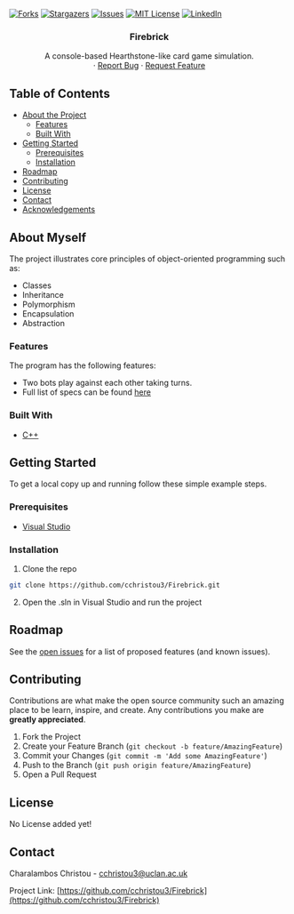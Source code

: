 <!-- PROJECT SHIELDS -->
<!--
*** I'm using markdown "reference style" links for readability.
*** Reference links are enclosed in brackets [ ] instead of parentheses ( ).
*** See the bottom of this document for the declaration of the reference variables
*** for contributors-url, forks-url, etc. This is an optional, concise syntax you may use.
*** https://www.markdownguide.org/basic-syntax/#reference-style-links
-->
[![Forks][forks-shield]][forks-url]
[![Stargazers][stars-shield]][stars-url]
[![Issues][issues-shield]][issues-url]
[![MIT License][license-shield]][license-url]
[![LinkedIn][linkedin-shield]][linkedin-url]



<!-- PROJECT LOGO -->
<p align="center">
  <h3 align="center">Firebrick</h3>

  <p align="center">
    A console-based Hearthstone-like card game simulation.
    <br/>
    ·
    <a href="https://github.com/cchristou3/Firebrick/issues">Report Bug</a>
    ·
    <a href="https://github.com/cchristou3/Firebrick/issues">Request Feature</a>
  </p>
</p>



<!-- TABLE OF CONTENTS -->
## Table of Contents

* [About the Project](#about-the-project)
  * [Features](#features)
  * [Built With](#built-with)
* [Getting Started](#getting-started)
  * [Prerequisites](#prerequisites)
  * [Installation](#installation)
* [Roadmap](#roadmap)
* [Contributing](#contributing)
* [License](#license)
* [Contact](#contact)
* [Acknowledgements](#acknowledgements)



<!-- ABOUT THE PROJECT -->
## About Myself

The project illustrates core principles of object-oriented programming such as:
* Classes
* Inheritance
* Polymorphism
* Encapsulation
* Abstraction

### Features
The program has the following features:
* Two bots play against each other taking turns.
* Full list of specs can be found [here](https://github.com/cchristou3/Firebrick/blob/master/CO2402%20Assignment%202019-2020.doc)


### Built With
* [C++](https://www.cplusplus.com/reference/)

<!-- GETTING STARTED -->
## Getting Started
To get a local copy up and running follow these simple example steps.

### Prerequisites

* [Visual Studio](https://visualstudio.microsoft.com/)

### Installation

1. Clone the repo
```sh
git clone https://github.com/cchristou3/Firebrick.git
```
2. Open the .sln in Visual Studio and run the project



<!-- ROADMAP -->
## Roadmap

See the [open issues](https://github.com/cchristou3/Firebrick/issues) for a list of proposed features (and known issues).



<!-- CONTRIBUTING -->
## Contributing

Contributions are what make the open source community such an amazing place to be learn, inspire, and create. Any contributions you make are **greatly appreciated**.

1. Fork the Project
2. Create your Feature Branch (`git checkout -b feature/AmazingFeature`)
3. Commit your Changes (`git commit -m 'Add some AmazingFeature'`)
4. Push to the Branch (`git push origin feature/AmazingFeature`)
5. Open a Pull Request



<!-- LICENSE -->
## License

No License added yet!
<!-- Distributed under the MIT License. See `LICENSE` for more information. -->



<!-- CONTACT -->
## Contact

Charalambos Christou - cchristou3@uclan.ac.uk

Project Link: [https://github.com/cchristou3/Firebrick](https://github.com/cchristou3/Firebrick)


<!-- MARKDOWN LINKS & IMAGES -->
<!-- https://www.markdownguide.org/basic-syntax/#reference-style-links -->

[forks-shield]: https://img.shields.io/github/forks/cchristou3/Firebrick
[forks-url]: https://github.com/cchristou3/Firebrick/network/members

[stars-shield]: https://img.shields.io/github/stars/cchristou3/Firebrick
[stars-url]: https://github.com/cchristou3/Firebrick/stargazers

[issues-shield]: https://img.shields.io/github/issues/cchristou3/Firebrick
[issues-url]: https://github.com/cchristou3/Firebrick/issues

[license-shield]: https://img.shields.io/github/license/cchristou3/Firebrick
[license-url]: https://github.com/othneildrew/Best-README-Template/blob/master/LICENSE.txt

[linkedin-shield]: https://img.shields.io/badge/-LinkedIn-black.svg?style=flat-square&logo=linkedin&colorB=555
[linkedin-url]: https://www.linkedin.com/in/cchristou1998/
